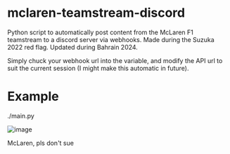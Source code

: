 # mclaren-teamstream-discord
Python script to automatically post content from the McLaren F1 teamstream to a discord server via webhooks. Made during the Suzuka 2022 red flag. Updated during Bahrain 2024.

Simply chuck your webhook url into the variable, and modify the API url to suit the current session (I might make this automatic in future).

# Example
./main.py

![image](https://user-images.githubusercontent.com/30989436/194744603-99dc23f2-4eda-4a8f-a879-e2f8d35a95dd.png)

McLaren, pls don't sue
